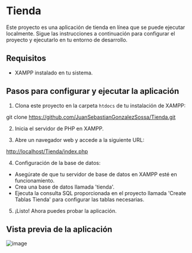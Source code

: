 # Tienda

Este proyecto es una aplicación de tienda en línea que se puede ejecutar localmente. Sigue las instrucciones a continuación para configurar el proyecto y ejecutarlo en tu entorno de desarrollo.

## Requisitos

- XAMPP instalado en tu sistema.

## Pasos para configurar y ejecutar la aplicación

1. Clona este proyecto en la carpeta `htdocs` de tu instalación de XAMPP:

git clone https://github.com/JuanSebastianGonzalezSossa/Tienda.git

2. Inicia el servidor de PHP en XAMPP.

3. Abre un navegador web y accede a la siguiente URL:

[http://localhost/Tienda/index.php](http://localhost/Tienda/index.php)

4. Configuración de la base de datos:

- Asegúrate de que tu servidor de base de datos en XAMPP esté en funcionamiento.
- Crea una base de datos llamada 'tienda'.
- Ejecuta la consulta SQL proporcionada en el proyecto llamada 'Create Tablas Tienda' para configurar las tablas necesarias.

5. ¡Listo! Ahora puedes probar la aplicación.

## Vista previa de la aplicación

![image](https://github.com/JuanSebastianGonzalezSossa/Tienda/assets/62347254/d315372d-8b15-456f-91c2-6a5917fdc1a2)

 
 
